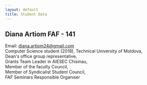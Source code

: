 ```yaml
---
layout: default
title: Student Data
---
```


## Diana Artiom FAF - 141

Email: diana.artiom24@gmail.com<br />
Computer Science student (2018), Technical University of Moldova, <br />
Dean's office group representative,<br />
Grants Team Leader in AIESEC Chisinau,<br />
Member of the faculty Council,<br />
Member of Syndicalist Student Council,<br />
FAF Seminars Responsible Organiser
<img src="https://scontent-frt3-1.xx.fbcdn.net/hphotos-xfa1/v/t1.0-9/10151832_882619958461340_3745657578337735084_n.jpg?oh=dc92021ef155644ae6c3d5613455ad38&oe=569C45CF" alt="">
